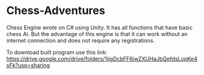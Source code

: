 # Chess-Adventures
Chess Engine wrote on C# using Unity.
It has all functions that have basic chess AI. But the advantage of this engine is that it can work without an internet connection and does not require any registrations.

To download built program use this link: https://drive.google.com/drive/folders/1jjgDcbFF6iwZXUHaJbQefdsLopKe4sFk?usp=sharing

